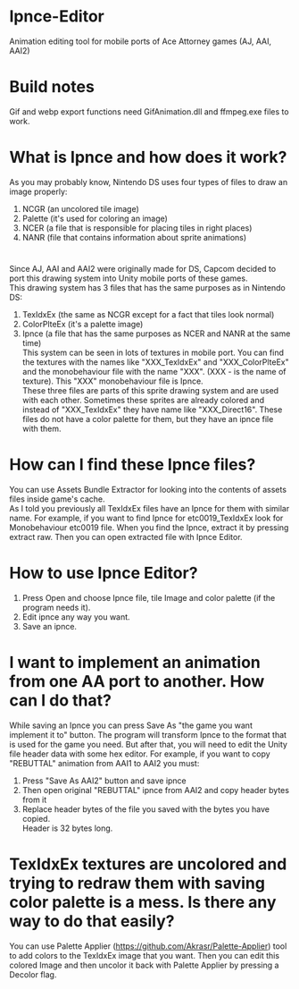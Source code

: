 # Ipnce-Editor
Animation editing tool for mobile ports of Ace Attorney games (AJ, AAI, AAI2)

# Build notes
Gif and webp export functions need GifAnimation.dll and ffmpeg.exe files to work.

# What is Ipnce and how does it work?
As you may probably know, Nintendo DS uses four types of files to draw an image properly:
1. NCGR (an uncolored tile image)
2. Palette (it's used for coloring an image)
3. NCER (a file that is responsible for placing tiles in right places)
4. NANR (file that contains information about sprite animations)
#
Since AJ, AAI and AAI2 were originally made for DS, Capcom decided to port this drawing system into Unity mobile ports of these games.<br>
This drawing system has 3 files that has the same purposes as in Nintendo DS:
1. TexIdxEx (the same as NCGR except for a fact that tiles look normal)
2. ColorPlteEx (it's a palette image)
3. Ipnce (a file that has the same purposes as NCER and NANR at the same time)<br>
This system can be seen in lots of textures in mobile port. You can find the textures with the names like "XXX_TexIdxEx" and "XXX_ColorPlteEx" and the monobehaviour file with the name "XXX". (XXX - is the name of texture). This "XXX" monobehaviour file is Ipnce.<br>
These three files are parts of this sprite drawing system and are used with each other. Sometimes these sprites are already colored and instead of "XXX_TexIdxEx" they have name like "XXX_Direct16". These files do not have a color palette for them, but they have an ipnce file with them.

# How can I find these Ipnce files?
You can use Assets Bundle Extractor for looking into the contents of assets files inside game's cache.<br>
As I told you previously all TexIdxEx files have an Ipnce for them with similar name. For example, if you want to find Ipnce for etc0019_TexIdxEx look for Monobehaviour etc0019 file.
When you find the Ipnce, extract it by pressing extract raw. Then you can open extracted file with Ipnce Editor.

# How to use Ipnce Editor?
1. Press Open and choose Ipnce file, tile Image and color palette (if the program needs it).
2. Edit ipnce any way you want.
3. Save an ipnce.

# I want to implement an animation from one AA port to another. How can I do that?
While saving an Ipnce you can press Save As "the game you want implement it to" button. The program will transform Ipnce to the format that is used for the game you need.
But after that, you will need to edit the Unity file header data with some hex editor. For example, if you want to copy "REBUTTAL" animation from AAI1 to AAI2 you must: 
1. Press "Save As AAI2" button and save ipnce
2. Then open original "REBUTTAL" ipnce from AAI2 and copy header bytes from it
3. Replace header bytes of the file you saved with the bytes you have copied.<br>
Header is 32 bytes long.

# TexIdxEx textures are uncolored and trying to redraw them with saving color palette is a mess. Is there any way to do that easily?
You can use Palette Applier (https://github.com/Akrasr/Palette-Applier) tool to add colors to the TexIdxEx image that you want. Then you can edit this colored Image and then uncolor it back with Palette Applier by pressing a Decolor flag.
